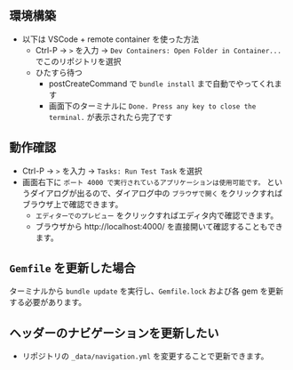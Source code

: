 ## 環境構築
- 以下は VSCode + remote container を使った方法
  - Ctrl-P → `>` を入力 → `Dev Containers: Open Folder in Container...` でこのリポジトリを選択
  - ひたすら待つ
    - postCreateCommand で `bundle install` まで自動でやってくれます
    - 画面下のターミナルに `Done. Press any key to close the terminal.` が表示されたら完了です

## 動作確認
- Ctrl-P → `>` を入力 → `Tasks: Run Test Task` を選択
- 画面右下に `ポート 4000 で実行されているアプリケーションは使用可能です。` というダイアログが出るので、ダイアログ中の `ブラウザで開く` をクリックすればブラウザ上で確認できます。
  - `エディターでのプレビュー` をクリックすればエディタ内で確認できます。
  - ブラウザから http://localhost:4000/ を直接開いて確認することもできます。

## `Gemfile` を更新した場合
ターミナルから `bundle update` を実行し、`Gemfile.lock` および各 gem を更新する必要があります。

## ヘッダーのナビゲーションを更新したい

- リポジトリの `_data/navigation.yml` を変更することで更新できます。
